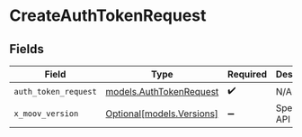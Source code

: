 # CreateAuthTokenRequest


## Fields

| Field                                                    | Type                                                     | Required                                                 | Description                                              |
| -------------------------------------------------------- | -------------------------------------------------------- | -------------------------------------------------------- | -------------------------------------------------------- |
| `auth_token_request`                                     | [models.AuthTokenRequest](../models/authtokenrequest.md) | :heavy_check_mark:                                       | N/A                                                      |
| `x_moov_version`                                         | [Optional[models.Versions]](../models/versions.md)       | :heavy_minus_sign:                                       | Specify an API version.                                  |